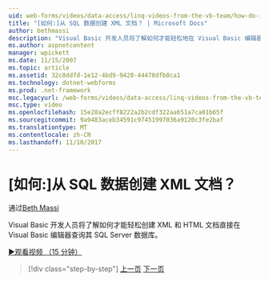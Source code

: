 ```yaml
---
uid: web-forms/videos/data-access/linq-videos-from-the-vb-team/how-do-i-create-xml-documents-from-sql-data
title: "[如何:]从 SQL 数据创建 XML 文档？ | Microsoft Docs"
author: bethmassi
description: "Visual Basic 开发人员将了解如何才能轻松地在 Visual Basic 编辑器中直接创建 XML 和 HTML 文档中查询其 SQL Server 数据库..."
ms.author: aspnetcontent
manager: wpickett
ms.date: 11/15/2007
ms.topic: article
ms.assetid: 32c8ddfd-1e12-4bd9-9420-44478dfb0ca1
ms.technology: dotnet-webforms
ms.prod: .net-framework
msc.legacyurl: /web-forms/videos/data-access/linq-videos-from-the-vb-team/how-do-i-create-xml-documents-from-sql-data
msc.type: video
ms.openlocfilehash: 15e28a2ecff8222a2b2cdf322aa651a7ca01b65f
ms.sourcegitcommit: 9a9483aceb34591c97451997036a9120c3fe2baf
ms.translationtype: MT
ms.contentlocale: zh-CN
ms.lasthandoff: 11/10/2017
---
```

<a name="how-do-i-create-xml-documents-from-sql-data"></a>[如何:]从 SQL 数据创建 XML 文档？
====================
通过[Beth Massi](https://github.com/bethmassi)

Visual Basic 开发人员将了解如何才能轻松创建 XML 和 HTML 文档直接在 Visual Basic 编辑器查询其 SQL Server 数据库。

[&#9654;观看视频 （15 分钟）](https://channel9.msdn.com/Blogs/ASP-NET-Site-Videos/how-do-i-create-xml-documents-from-sql-data)

>[!div class="step-by-step"]
[上一页](how-do-i-enable-xml-intellisense-and-use-xml-namespaces.md)
[下一页](how-do-i-create-excel-spreadsheets-using-linq-to-xml.md)
